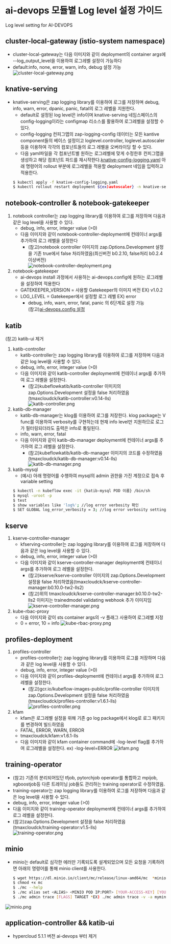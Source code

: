 
# ai-devops 모듈별 Log level 설정 가이드

Log level setting for AI-DEVOPS


## cluster-local-gateway (istio-system namespace)
* cluster-local-gateway는 다음 이미지와 같이 deployment의 container args에 --log_output_level을 이용하여 로그레벨 설정이 가능하다
* default:info, none, error, warn, info, debug 설정 가능
![cluster-local-gateway.png](./IMG/cluster-local-gateway.png)  

## knative-serving
* knative-serving은 zap logging library를 이용하여 로그를 저장하며 debug, info, warn, error, dpanic, panic, fatal의 로그 레벨을 지원한다. 
    * default로 설정된 log level은 info이며 knative-serving 네임스페이스의 config-logging이라는 configmap 리소스를 활용하여 로그레벨을 설정할 수 있다.
    * config-logging 컨피그맵의 zap-logging-config 데이터는 모든 kantive component들의 베이스 설정이고 loglevel.controller, loglevel.autoscaler 등을 이용하여 각각의 컴포넌트들의 로그 레벨을 오버라이딩 할 수 있다.
    * 다음 yaml파일을 각 컴포넌트별 원하는 로그레벨에 맞게 수정한후 컨피그맵을 생성하고 해당 컴포넌트 파드를 재시작한다.[knative-config-logging.yaml](./knative-config-logging.yaml)
      아래 명령어의 rollout 부분에 로그레벨을 적용할 deployment 네임을 입력하고 적용한다.
    ```bash
    $ kubectl apply -f knative-config-logging.yaml
    $ kubectl rollout restart deployment ${ex)autoscaler} -n knative-serving
    ```

## notebook-controller & notebook-gatekeeper
1. notebook controller는 zap logging library를 이용하여 로그를 저장하며 다음과 같은 log level을 사용할 수 있다.
    * debug, info, error, integer value (>0)     
    * 다음 이미지와 같이 notebook-controller-deployment에 컨테이너 args를 추가하여 로그 레벨을 설정한다
        * (참고)notebook controller 이미지의 zap.Options.Development 설정을 기존 true에서 false 처리하였음(최신버전 b0.2.10, false처리 b0.2.4 이상버전)    
    ![notebook-controller-deployment.png](./IMG/notebook-controller-deployment.png)
2. notebook-gatekeeper
    * ai-devops install 과정에서 사용하는 ai-devops.config에 원하는 로그레벨을 설정하여 적용한다
    * GATEKEEPER_VERSION = 사용할 Gatekeeper의 이미지 버전 EX) v1.0.2
    * LOG_LEVEL = Gatekeeper에서 설정할 로그 레벨 EX) error
        * debug, info, warn, error, fatal, panic 의 6단계로 설정 가능    
    (참고)[ai-devops.config 설정](https://github.com/tmax-cloud/install-ai-devops#step-1-ai-devopsconfig-%EC%84%A4%EC%A0%95)   

## katib
(참고) katib-ui 제거
1. katib-controller
    * katib-controller는 zap logging library를 이용하여 로그를 저장하며 다음과 같은 log level을 사용할 수 있다.    
    * debug, info, error, integer value (>0)    
    * 다음 이미지와 같이 katib-controller deployment에 컨테이너 args를 추가하여 로그 레벨을 설정한다.
        * (참고)kubeflowkatib/katib-controller 이미지의 zap.Options.Development 설정을 false 처리하였음(tmaxcloudck/katib-controller:v0.14-lls)       
    ![katib-controller.png](./IMG/katib-controller.png)  
2. katib-db-manager
    * katib-db-manager는 klog를 이용하여 로그를 저장한다. klog package는 V func를 이용하여 verbosity를 구현하는데 현재 info level만 지원하므로 로그가 필터링되더라도 출력은 info로 통일된다.
    * info, warn, error, fatal
    * 다음 이미지와 같이 katib-db-manager deployment에 컨테이너 args를 추가하여 로그 레벨을 설정한다.
        * (참고)kubeflowkatib/katib-db-manager 이미지의 코드를 수정하였음(tmaxcloudck/katib-db-manager:v0.14-lls)  
    ![katib-db-manager.png](./IMG/katib-db-manager.png)      
3. katib-mysql
    * (예시) 아래 명령어를 수행하여 mysql의 admin 권한을 가진 계정으로 접속 후 variable setting
    ```bash
    $ kubectl -n kubeflow exec -it {katib-mysql POD 이름} /bin/sh
    $ mysql -uroot -p
    $ test
    $ show variables like 'log%'; //log error verbosity 확인
    $ SET GLOBAL log_error_verbosity = 3; //log error verbosity setting, 기본값은 2, 1(errors only), 2(errors and warnings), 3(errors, warnings, and notes)
    ```

## kserve
1. kserve-controller-manager
    * kfserving-controller는 zap logging library를 이용하여 로그를 저장하며 다음과 같은 log level을 사용할 수 있다.    
    * debug, info, error, integer value (>0)    
    * 다음 이미지와 같이 kserve-controller-manager deployment에 컨테이너 args를 추가하여 로그 레벨을 설정한다.
        * (참고)kserve/kserve-controller 이미지의 zap.Options.Development 설정을 false 처리하였음(tmaxcloudck/kserve-controller-manager:b0.10.0-tw2-lls2)       
        * (참고)위의 tmaxcloudck/kserve-controller-manager:b0.10.0-tw2-lls2 이미지는 trainedmodel validating webhook 추가 이미지임
    ![kserve-controller-manager.png](./IMG/kserve-controller-manager.png)  
2. kube-rbac-proxy    
    * 다음 이미지와 같이 sts container args의 -v 플래그 사용하여 로그레벨 지정
    * 0 = error, 10 = info
     ![kube-rbac-proxy.png](./IMG/kube-rbac-proxy.png)  

## profiles-deployment
1. profiles-controller
    * profiles-controller는 zap logging library를 이용하여 로그를 저장하며 다음과 같은 log level을 사용할 수 있다.    
    * debug, info, error, integer value (>0)    
    * 다음 이미지와 같이 profiles-deployment에 컨테이너 args를 추가하여 로그 레벨을 설정한다.
        * (참고)gcr.io/kubeflow-images-public/profile-controller 이미지의 zap.Options.Development 설정을 false 처리하였음(tmaxcloudck/profiles-controller:v1.6.1-lls)       
    ![profiles-controller.png](./IMG/profiles-controller.png)  
2. kfam
    * kfam은 로그레벨 설정을 위해 기존 go log package에서 klog로 로그 패키지를 변경하여 빌드하였음 
    * FATAL, ERROR, WARN, ERROR
    * tmaxcloudck/kfam:v1.6.1-lls
    * 다음 이미지와 같이 kfam container command에 -log-level flag를 추가하여 로그레벨을 설정한다. ex) -log-level=ERROR
    ![kfam.png](./IMG/kfam.png)  

## training-operator
* (참고) 기존의 분리되어있던 tfjob, pytorchjob operator를 통합하고 mpijob, xgboostjob등 다른 트레이닝 job들도 관리하는 training operator로 수정하였음.
* training-operator는 zap logging library를 이용하여 로그를 저장하며 다음과 같은 log level을 사용할 수 있다.    
* debug, info, error, integer value (>0)
* 다음 이미지와 같이 training-operator deployment에 컨테이너 args를 추가하여 로그 레벨을 설정한다.
* (참고)zap.Options.Development 설정을 false 처리하였음(tmaxcloudck/training-operator:v1.5-lls)       
![training-operator.png](./IMG/training-operator.png)  

## minio
* minio는 default로 심각한 에러만 기록되도록 설계되었으며 모든 요청을 기록하려면 아래의 명령어를 통해 minio client를 사용한다.
    ```bash 
    $ wget https://dl.minio.io/client/mc/release/linux-amd64/mc  *minio client 다운로드
    $ chmod +x mc
    $ ./mc --help
    $ ./mc alias set <ALIAS> <MINIO POD IP:PORT> [YOUR-ACCESS-KEY] [YOUR-SECRET-KEY] *EX)./mc alias set myminio http://10.244.148.54:9000 minio minio123
    $ ./mc admin trace [FLAGS] TARGET *EX) ./mc admin trace -v -a myminio, *syntax 설명-v: verbose, -a: all, -e: error
    ```
![minio.png](./IMG/minio.png) 

## application-controller && katib-ui
* hypercloud 5.1.1 버전 ai-devops 부터 제거







